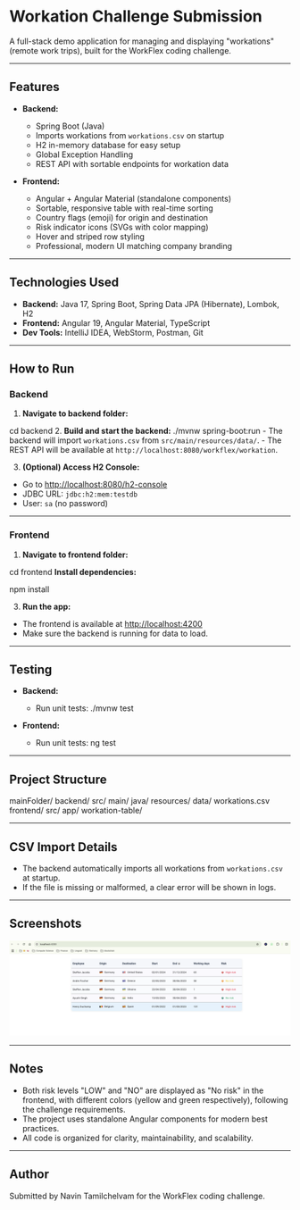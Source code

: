 # Workation Challenge Submission

A full-stack demo application for managing and displaying "workations" (remote work trips), built for the WorkFlex coding challenge.

---

## Features

- **Backend:**
  - Spring Boot (Java)
  - Imports workations from `workations.csv` on startup
  - H2 in-memory database for easy setup
  - Global Exception Handling
  - REST API with sortable endpoints for workation data

- **Frontend:**
  - Angular + Angular Material (standalone components)
  - Sortable, responsive table with real-time sorting
  - Country flags (emoji) for origin and destination
  - Risk indicator icons (SVGs with color mapping)
  - Hover and striped row styling
  - Professional, modern UI matching company branding

---

## Technologies Used

- **Backend:** Java 17, Spring Boot, Spring Data JPA (Hibernate), Lombok, H2
- **Frontend:** Angular 19, Angular Material, TypeScript
- **Dev Tools:** IntelliJ IDEA, WebStorm, Postman, Git

---

## How to Run
### Backend

1. **Navigate to backend folder:**

cd backend
2. **Build and start the backend:**
   ./mvnw spring-boot:run
    - The backend will import `workations.csv` from `src/main/resources/data/`.
    - The REST API will be available at `http://localhost:8080/workflex/workation`.

3. **(Optional) Access H2 Console:**
  - Go to [http://localhost:8080/h2-console](http://localhost:8080/h2-console)
  - JDBC URL: `jdbc:h2:mem:testdb`
  - User: `sa` (no password)

---

### Frontend

1. **Navigate to frontend folder:**

cd frontend
**Install dependencies:**

npm install

3. **Run the app:**
  - The frontend is available at [http://localhost:4200](http://localhost:4200)
  - Make sure the backend is running for data to load.

---

## Testing

- **Backend:**
  - Run unit tests:
    ./mvnw test


- **Frontend:**
  - Run unit tests:
    ng test



---

## Project Structure
mainFolder/
  backend/
      src/
        main/
          java/
      resources/
      data/
        workations.csv
  frontend/
      src/
        app/
          workation-table/



---

## CSV Import Details

- The backend automatically imports all workations from `workations.csv` at startup.
- If the file is missing or malformed, a clear error will be shown in logs.

---

## Screenshots

![Table Screenshot](./frontend/src/assets/completed-proof.png)

---

## Notes

- Both risk levels "LOW" and "NO" are displayed as "No risk" in the frontend, with different colors (yellow and green respectively), following the challenge requirements.
- The project uses standalone Angular components for modern best practices.
- All code is organized for clarity, maintainability, and scalability.

---

## Author

Submitted by Navin Tamilchelvam for the WorkFlex coding challenge.

    
